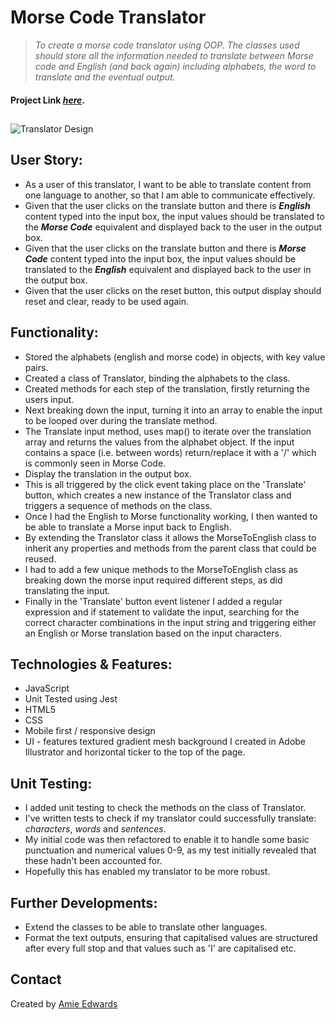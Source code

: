 # Morse Code Translator

> _To create a morse code translator using OOP. The classes used should store all the information needed to translate between Morse code and English (and back again) including alphabets, the word to translate and the eventual output._ </br>

#### Project Link [_here_](https://amiehannah.github.io/morse-code-translator/).

##

![Translator Design](assets/morse-code-translator-screenshot.png)

## User Story:

- As a user of this translator, I want to be able to translate content from one language to another, so that I am able to communicate effectively.
- Given that the user clicks on the translate button and there is **_English_** content typed into the input box, the input values should be translated to the **_Morse Code_** equivalent and displayed back to the user in the output box.
- Given that the user clicks on the translate button and there is **_Morse Code_** content typed into the input box, the input values should be translated to the **_English_** equivalent and displayed back to the user in the output box.
- Given that the user clicks on the reset button, this output display should reset and clear, ready to be used again.

## Functionality:

- Stored the alphabets (english and morse code) in objects, with key value pairs.
- Created a class of Translator, binding the alphabets to the class.
- Created methods for each step of the translation, firstly returning the users input.
- Next breaking down the input, turning it into an array to enable the input to be looped over during the translate method.
- The Translate input method, uses map() to iterate over the translation array and returns the values from the alphabet object. If the input contains a space (i.e. between words) return/replace it with a '/' which is commonly seen in Morse Code.
- Display the translation in the output box.
- This is all triggered by the click event taking place on the 'Translate' button, which creates a new instance of the Translator class and triggers a sequence of methods on the class.
- Once I had the English to Morse functionality working, I then wanted to be able to translate a Morse input back to English.
- By extending the Translator class it allows the MorseToEnglish class to inherit any properties and methods from the parent class that could be reused.
- I had to add a few unique methods to the MorseToEnglish class as breaking down the morse input required different steps, as did translating the input.
- Finally in the 'Translate' button event listener I added a regular expression and if statement to validate the input, searching for the correct character combinations in the input string and triggering either an English or Morse translation based on the input characters.

## Technologies & Features:

- JavaScript
- Unit Tested using Jest
- HTML5
- CSS
- Mobile first / responsive design
- UI - features textured gradient mesh background I created in Adobe Illustrator and horizontal ticker to the top of the page.

## Unit Testing: <br/>

- I added unit testing to check the methods on the class of Translator.
- I've written tests to check if my translator could successfully translate: _characters_, _words_ and _sentences_.
- My initial code was then refactored to enable it to handle some basic punctuation and numerical values 0-9, as my test initially revealed that these hadn't been accounted for.
- Hopefully this has enabled my translator to be more robust.

## Further Developments:

- Extend the classes to be able to translate other languages.
- Format the text outputs, ensuring that capitalised values are structured after every full stop and that values such as 'I' are capitalised etc.

## Contact

Created by [Amie Edwards](mailto:amie.edwards17@gmail.com)

